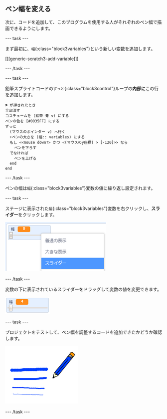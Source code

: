 ## ペン幅を変える

次に、コードを追加して、このプログラムを使用する人がそれぞれのペン幅で描画できるようにします。

\--- task \---

まず最初に、`幅`{:class="block3variables"}という新しい変数を追加します。

[[[generic-scratch3-add-variable]]]

\--- /task \---

\--- task \---

鉛筆スプライトコードの`ずっと`{:class="block3control"}ループの**内部に**この行を追加します。

```blocks3
⚑ が押されたとき
全部消す
コスチュームを (鉛筆-青 v) にする
ペンの色を [#0035FF] にする
ずっと 
  (マウスのポインター v) へ行く
  +ペンの太さを (幅:: variables) にする
  もし <<mouse down?> かつ <(マウスのy座標) > [-120]>> なら 
    ペンを下ろす
  でなければ 
    ペンを上げる
  end
end
```

\--- /task \---

ペンの幅は`幅`{:class="block3variables"}変数の値に繰り返し設定されます。

\--- task \---

ステージに表示された`幅`{:class="block3variables"}変数を右クリックし、**スライダー**をクリックします。

![スクリーンショット](images/paint-slider.png)

\--- /task \---

変数の下に表示されているスライダーをドラッグして変数の値を変更できます。

![スクリーンショット](images/paint-slider-change.png)

\--- task \---

プロジェクトをテストして、ペン幅を調整するコードを追加できたかどうか確認します。

![スクリーンショット](images/paint-width-test.png)

\--- /task \---
